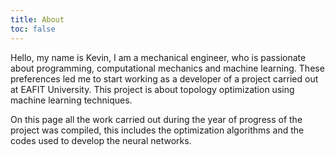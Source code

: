 ```yaml
---
title: About
toc: false
---
```


Hello, my name is Kevin, I am a mechanical engineer, who is passionate about programming, computational mechanics and machine learning. These preferences led me to start working as a developer of a project carried out at EAFIT University. This project is about topology optimization using machine learning techniques.

On this page all the work carried out during the year of progress of the project was compiled, this includes the optimization algorithms and the codes used to develop the neural networks.

